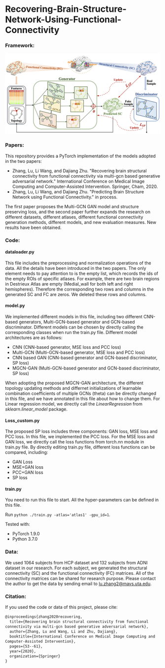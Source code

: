 # Recovering-Brain-Structure-Network-Using-Functional-Connectivity
### Framework:
![framework](main3.png)

### Papers:
This repository provides a PyTorch implementation of the models adopted in the two papers:

- Zhang, Lu, Li Wang, and Dajiang Zhu. "Recovering brain structural connectivity from functional connectivity via multi-gcn based generative adversarial network." International Conference on Medical Image Computing and Computer-Assisted Intervention. Springer, Cham, 2020.
- Zhang, Lu, Li Wang, and Dajiang Zhu. "Predicting Brain Structure Network using Functional Connectivity."  in process.

The first paper proposes the Multi-GCN GAN model and structure preserving loss, and the second paper further expands the research on different datasets, different atlases, different functional connectivity generation methods, different models, and new evaluation measures. New results have been obtained.


### Code:
#### dataloader.py
This file includes the preprocessing and normalization operations of the data. All the details have been introduced in the two papers. The only element needs to pay attention to is the empty list, which records the ids of the empty ROIs of specific atlases. For example, there are two brain regions in Destrieux Atlas are empty (Medial_wall for both left and right hemispheres). Therefore the corresponding two rows and columns in the generated SC and FC are zeros. We deleted these rows and columns.

#### model.py
We implemented different models in this file, including two different CNN-based generators, Multi-GCN-based generator and GCN-based discriminator. Different models can be chosen by directly calling the corresponding classes when run the train.py file. Different model architectures are as follows:
- CNN (CNN-based generator, MSE loss and PCC loss)
- Multi-GCN (Multi-GCN-based generator, MSE loss and PCC loss)
- CNN based GAN (CNN-based generator and GCN-based discriminator, SP loss)
- MGCN-GAN (Multi-GCN-based generator and GCN-based discriminator, SP loss)

When adopting the proposed MGCN-GAN architecture, the different topology updating methods and differnet initializations of learnable combination coefficients of multiple GCNs (theta) can be directly changed in this file, and we have annotated in this file about how to change them. For Linear regression model, we directly call the *LinearRegression* from *sklearn.linear_model* package.

#### Loss_custom.py
The proposed SP loss includes three components: GAN loss, MSE loss and PCC loss. In this file, we implemented the PCC loss. For the MSE loss and GAN loss, we directly call the loss functions from torch.nn module in train.py file. By directly editing train.py file, different loss functions can be compared, including:
- GAN Loss
- MSE+GAN loss
- PCC+GAN loss
- SP loss

#### train.py
You need to run this file to start. All the hyper-parameters can be defined in this file.

Run `python ./train.py -atlas='atlas1' -gpu_id=1`. 

Tested with:
- PyTorch 1.9.0
- Python 3.7.0

### Data:
We used 1064 subjects from HCP dataset and 132 subjects from ADNI dataset in our research. For each subject, we generated the structural connectivity (SC) and the functional connectivity (FC) matrices. All of the connectivity matrices can be shared for research purpose. Please contact the author to get the data by sending email to lu.zhang2@mavs.uta.edu.

### Citation:
If you used the code or data of this project,  please cite:

    @inproceedings{zhang2020recovering,
      title={Recovering brain structural connectivity from functional connectivity via multi-gcn based generative adversarial network},
      author={Zhang, Lu and Wang, Li and Zhu, Dajiang},
      booktitle={International Conference on Medical Image Computing and Computer-Assisted Intervention},
      pages={53--61},
      year={2020},
      organization={Springer}
    }


